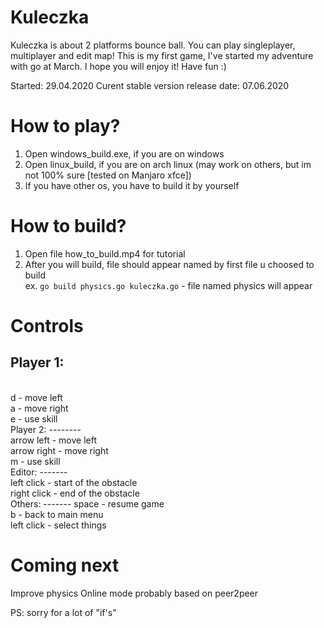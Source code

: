 # Kuleczka
Kuleczka is about 2 platforms bounce ball. You can play singleplayer, multiplayer and edit map!
This is my first game, I've started my adventure with go at March. I hope you will enjoy it! Have fun :) 

Started: 29.04.2020
Curent stable version release date: 07.06.2020 

How to play?
=================
1. Open windows_build.exe, if you are on windows 
2. Open linux_build, if you are on arch linux (may work on others, but im not 100% sure [tested on Manjaro xfce]) 
3. If you have other os, you have to build it by yourself

How to build?
=============
1. Open file how_to_build.mp4 for tutorial
2. After you will build, file should appear named by first file u choosed to build<br />
ex. ```go build physics.go kuleczka.go``` - file named physics will appear

Controls
===============
 Player 1:
 -------
 <br />
   d           - move left<br />
   a           - move right <br />
   e           - use skill<br />
 Player 2: 
 --------
 <br />
   arrow left  - move left<br />
   arrow right - move right <br />
   m           - use skill <br />
 Editor: 
 -------
 <br />
   left click  - start of the obstacle<br />
   right click - end of the obstacle<br />
 Others:
 -------
   space       - resume game<br />
   b           - back to main menu<br />
   left click  - select things <br />
   
 Coming next
 ==========
 Improve physics
 Online mode probably based on peer2peer
 
 PS: sorry for a lot of "if's"
   
